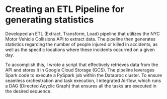 # Creating an ETL Pipeline for generating statistics

Developed an ETL (Extract, Transform, Load) pipeline that utilizes the NYC Motor Vehicle Collisions API to extract data. The pipeline then generates statistics regarding the number of people injured or killed in accidents, as well as the specific locations where these incidents occurred on a given day.

To accomplish this, I wrote a script that effectively retrieves data from the API and stores it in Google Cloud Storage (GCS). The pipeline leverages Spark code to execute a PySpark job within the Dataproc cluster. To ensure seamless orchestration and task execution, I integrated Airflow, which runs a DAG (Directed Acyclic Graph) that ensures all the tasks are executed in the desired sequence.
